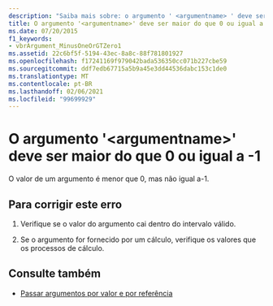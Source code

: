 ```yaml
---
description: "Saiba mais sobre: o argumento ' <argumentname> ' deve ser maior que 0 ou igual a-1"
title: O argumento '<argumentname>' deve ser maior do que 0 ou igual a -1
ms.date: 07/20/2015
f1_keywords:
- vbrArgument_MinusOneOrGTZero1
ms.assetid: 22c6bf5f-5194-43ec-8a8c-88f781801927
ms.openlocfilehash: f17241169f979042bada536350cc071b227cbe59
ms.sourcegitcommit: ddf7edb67715a5b9a45e3dd44536dabc153c1de0
ms.translationtype: MT
ms.contentlocale: pt-BR
ms.lasthandoff: 02/06/2021
ms.locfileid: "99699929"
---
```

# <a name="argument-argumentname-must-be-greater-than-0-or-equal-to--1"></a>O argumento '\<argumentname>' deve ser maior do que 0 ou igual a -1

O valor de um argumento é menor que 0, mas não igual a-1.  
  
## <a name="to-correct-this-error"></a>Para corrigir este erro  
  
1. Verifique se o valor do argumento cai dentro do intervalo válido.  
  
2. Se o argumento for fornecido por um cálculo, verifique os valores que os processos de cálculo.  
  
## <a name="see-also"></a>Consulte também

- [Passar argumentos por valor e por referência](../programming-guide/language-features/procedures/passing-arguments-by-value-and-by-reference.md)
